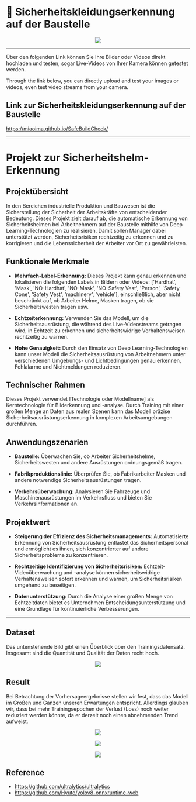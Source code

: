 # 🚧 Sicherheitskleidungserkennung auf der Baustelle

<p align="center">
  <img src="./sample.png" />
</p>


---
Über den folgenden Link können Sie Ihre Bilder oder Videos direkt hochladen und testen, sogar Live-Videos von Ihrer Kamera können getestet werden.

Through the link below, you can directly upload and test your images or videos, even test video streams from your camera.

## Link zur Sicherheitskleidungserkennung auf der Baustelle

https://miaoima.github.io/SafeBuildCheck/

---

# Projekt zur Sicherheitshelm-Erkennung

## Projektübersicht

In den Bereichen industrielle Produktion und Bauwesen ist die Sicherstellung der Sicherheit der Arbeitskräfte von entscheidender Bedeutung. Dieses Projekt zielt darauf ab, die automatische Erkennung von Sicherheitshelmen bei Arbeitnehmern auf der Baustelle mithilfe von Deep Learning-Technologien zu realisieren. Damit sollen Manager dabei unterstützt werden, Sicherheitsrisiken rechtzeitig zu erkennen und zu korrigieren und die Lebenssicherheit der Arbeiter vor Ort zu gewährleisten.

## Funktionale Merkmale

- **Mehrfach-Label-Erkennung:** Dieses Projekt kann genau erkennen und lokalisieren die folgenden Labels in Bildern oder Videos: ['Hardhat', 'Mask', 'NO-Hardhat', 'NO-Mask', 'NO-Safety Vest', 'Person', 'Safety Cone', 'Safety Vest', 'machinery', 'vehicle'], einschließlich, aber nicht beschränkt auf, ob Arbeiter Helme, Masken tragen, ob sie Sicherheitswesten tragen usw.

- **Echtzeiterkennung:** Verwenden Sie das Modell, um die Sicherheitsausrüstung, die während des Live-Videostreams getragen wird, in Echtzeit zu erkennen und sicherheitswidrige Verhaltensweisen rechtzeitig zu warnen.

- **Hohe Genauigkeit:** Durch den Einsatz von Deep Learning-Technologien kann unser Modell die Sicherheitsausrüstung von Arbeitnehmern unter verschiedenen Umgebungs- und Lichtbedingungen genau erkennen, Fehlalarme und Nichtmeldungen reduzieren.

## Technischer Rahmen

Dieses Projekt verwendet [Technologie oder Modellname] als Kerntechnologie für Bilderkennung und -analyse. Durch Training mit einer großen Menge an Daten aus realen Szenen kann das Modell präzise Sicherheitsausrüstungserkennung in komplexen Arbeitsumgebungen durchführen.

## Anwendungszenarien

- **Baustelle:** Überwachen Sie, ob Arbeiter Sicherheitshelme, Sicherheitswesten und andere Ausrüstungen ordnungsgemäß tragen.

- **Fabrikproduktionslinie:** Überprüfen Sie, ob Fabrikarbeiter Masken und andere notwendige Sicherheitsausrüstungen tragen.

- **Verkehrsüberwachung:** Analysieren Sie Fahrzeuge und Maschinenausrüstungen im Verkehrsfluss und bieten Sie Verkehrsinformationen an.

## Projektwert

- **Steigerung der Effizienz des Sicherheitsmanagements:** Automatisierte Erkennung von Sicherheitsausrüstung entlastet das Sicherheitspersonal und ermöglicht es ihnen, sich konzentrierter auf andere Sicherheitsprobleme zu konzentrieren.

- **Rechtzeitige Identifizierung von Sicherheitsrisiken:** Echtzeit-Videoüberwachung und -analyse können sicherheitswidrige Verhaltensweisen sofort erkennen und warnen, um Sicherheitsrisiken umgehend zu beseitigen.

- **Datenunterstützung:** Durch die Analyse einer großen Menge von Echtzeitdaten bietet es Unternehmen Entscheidungsunterstützung und eine Grundlage für kontinuierliche Verbesserungen.

---

## Dataset

Das untenstehende Bild gibt einen Überblick über den Trainingsdatensatz. Insgesamt sind die Quantität und Qualität der Daten recht hoch. 
<p align="center">
  <img src="./labels.jpg" />
</p>


## Result

Bei Betrachtung der Vorhersageergebnisse stellen wir fest, dass das Modell im Großen und Ganzen unseren Erwartungen entspricht. Allerdings glauben wir, dass bei mehr Trainingsepochen der Verlust (Loss) noch weiter reduziert werden könnte, da er derzeit noch einen abnehmenden Trend aufweist.
<p align="center">
  <img src="./results.png" />
</p>
<p align="center">
  <img src="./val_batch0_pred.jpg" />
</p>
<p align="center">
  <img src="./confusion_matrix_normalized.png" />
</p>



## Reference

- https://github.com/ultralytics/ultralytics
- https://github.com/Hyuto/yolov8-onnxruntime-web
